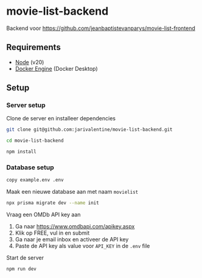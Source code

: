 # movie-list-backend

Backend voor https://github.com/jeanbaptistevanparys/movie-list-frontend

## Requirements

- [Node](https://nodejs.org/en/download) (v20)
- [Docker Engine](https://docs.docker.com/engine/install/) (Docker Desktop)

## Setup

### Server setup

Clone de server en installeer dependencies

```sh
git clone git@github.com:jarivalentine/movie-list-backend.git
```

```sh
cd movie-list-backend
```

```sh
npm install
```

### Database setup

```sh
copy example.env .env
```

Maak een nieuwe database aan met naam `movielist`

```sh
npx prisma migrate dev --name init
```

Vraag een OMDb API key aan

1. Ga naar https://www.omdbapi.com/apikey.aspx
2. Klik op FREE, vul in en submit
3. Ga naar je email inbox en activeer de API key
4. Paste de API key als value voor `API_KEY` in de `.env` file

Start de server

```sh
npm run dev
```
